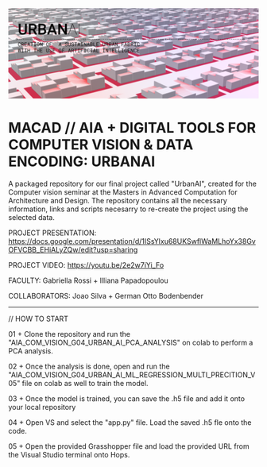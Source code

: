 <img src="./URBANAI.png">

# MACAD // AIA + DIGITAL TOOLS FOR COMPUTER VISION & DATA ENCODING: URBANAI
A packaged repository for our final project called "UrbanAI", created for the Computer vision seminar at the Masters in Advanced Computation for Architecture and Design.
The repository contains all the necessary information, links and scripts necesarry to re-create the project using the selected data.


PROJECT PRESENTATION: https://docs.google.com/presentation/d/1ISsYlxu68UKSwflWaMLhoYx38GvOFVCBB_EHiALyZQw/edit?usp=sharing 

PROJECT VIDEO: https://youtu.be/2e2w7iYi_Fo

FACULTY: Gabriella Rossi + Illiana Papadopoulou

COLLABORATORS: Joao Silva + German Otto Bodenbender


-----------------------------------------

// HOW TO START

01 + Clone the repository and run the "AIA_COM_VISION_G04_URBAN_AI_PCA_ANALYSIS" on colab to perform a PCA analysis.

02 + Once the analysis is done, open and run the "AIA_COM_VISION_G04_URBAN_AI_ML_REGRESSION_MULTI_PRECITION_V05" file on colab as well to train the model.

03 + Once the model is trained, you can save the .h5 file and add it onto your local repository

04 + Open VS and select the "app.py" file. Load the saved .h5 fle onto the code.

05 + Open the provided Grasshopper file and load the provided URL from the Visual Studio terminal onto Hops.

